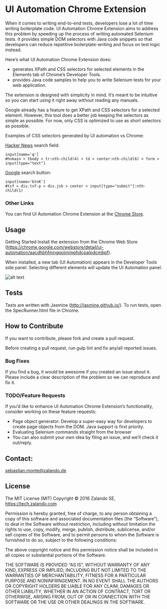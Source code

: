 # UI Automation Chrome Extension
When it comes to writing end-to-end tests, developers lose a lot of time writing boilerplate code. UI Automation Chrome Extension aims to address this problem by speeding up the process of writing automated Selenium tests. It provides simple DOM selectors with Java code snippets so that developers can reduce repetitive boilerplate-writing and focus on test logic instead.

Here’s what UI Automation Chrome Extension does:

- generates XPath and CSS selectors for selected elements in the Elements tab of Chrome’s Developer Tools.
- provides Java code samples to help you to write Selenium tests for your web application.

The extension is designed with simplicity in mind. It’s meant to be intuitive so you can start using it right away without reading any manuals.

Google already has a feature to get XPath and CSS selectors for a selected element. However, this tool does a better job keeping the selectors as simple as possible. For now, only CSS is optimized to use as short selectors as possible.

Examples of CSS selectors generated by UI automation vs Chrome:

[Hacker News](https://news.ycombinator.com) search field:

    input[name='q']
    #hnmain > tbody > tr:nth-child(4) > td > center:nth-child(6) > form > input[type="text"]

[Google](https://www.google.de) search button:

    input[name='btnK']
    #tsf > div.tsf-p > div.jsb > center > input[type="submit"]:nth-child(1)

### Other Links
You can find UI Automation Chrome Extension at the [Chrome Store](https://chrome.google.com/webstore/detail/ui-automation/aacdhbhfmngpoiinjmphdcpalpdcmbpf/).

## Usage
Getting Started
Install the extension from the Chrome Web Store (https://chrome.google.com/webstore/detail/ui-automation/aacdhbhfmngpoiinjmphdcpalpdcmbpf).

When installed, a new tab (UI Automation) appears in the Developer Tools side panel. Selecting different elements will update the UI Automation panel.

![alt text](https://raw.githubusercontent.com/zalando/ui-automation-chrome-extension/master/docs/ui-automation.jpg "Developer Tools UI Automation")

## Tests
Tests are written with Jasmine (http://jasmine.github.io/). To run tests, open the SpecRunner.html file in Chrome.

## How to Contribute
If you want to contribute, please fork and create a pull request.

Before creating a pull request, run gulp lint and fix any/all reported issues.

### Bug Fixes
If you find a bug, it would be awesome if you created an issue about it. Please include a clear description of the problem so we can reproduce and fix it.

### TODO/Feature Requests
If you’d like to enhance UI Automation Chrome Extension’s functionality, consider working on these feature requests:

- Page object generator: Develop a super-easy way for developers to create page objects from the DOM. Java support is first priority.
- Evaluating Selenium commands straight from the browser
- You can also submit your own idea by filing an issue, and we’ll check it out/reply.

## Contact:
sebastian.monte@zalando.de

## License
The MIT License (MIT) Copyright © 2016 Zalando SE, https://tech.zalando.com

Permission is hereby granted, free of charge, to any person obtaining a copy of this software and associated documentation files (the “Software”), to deal in the Software without restriction, including without limitation the rights to use, copy, modify, merge, publish, distribute, sublicense, and/or sell copies of the Software, and to permit persons to whom the Software is furnished to do so, subject to the following conditions:

The above copyright notice and this permission notice shall be included in all copies or substantial portions of the Software.

THE SOFTWARE IS PROVIDED “AS IS”, WITHOUT WARRANTY OF ANY KIND, EXPRESS OR IMPLIED, INCLUDING BUT NOT LIMITED TO THE WARRANTIES OF MERCHANTABILITY, FITNESS FOR A PARTICULAR PURPOSE AND NONINFRINGEMENT. IN NO EVENT SHALL THE AUTHORS OR COPYRIGHT HOLDERS BE LIABLE FOR ANY CLAIM, DAMAGES OR OTHER LIABILITY, WHETHER IN AN ACTION OF CONTRACT, TORT OR OTHERWISE, ARISING FROM, OUT OF OR IN CONNECTION WITH THE SOFTWARE OR THE USE OR OTHER DEALINGS IN THE SOFTWARE.